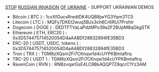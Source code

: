 [STOP](https://news.un.org/en/story/2022/03/1114052) [RUSSIAN INVASION](https://en.wikipedia.org/wiki/2022_Russian_invasion_of_Ukraine) [OF UKRAINE](https://liveuamap.com/) - SUPPORT UKRAINIAN DEMOS 

-	Bitcoin		( BTC )						:	1cvXfGucsRredtDK4UQB8jwYG3Yqm3TC5
-	Litecoin	( LTC )						:	MQFy7DKEt2wuq5BJx3ch6Cr6RUi7Prshtr
-	Dogecoin	( DOGE )					:	DEDTFTVaLaPdzMPo39a2F28UpM8qGkgSTK
-	Ethereum	( ETH, ERC20 )				:	0x3D574475714520054D4aAABDf28832894fE35BD3
-	ERC-20		( USDT, USDC, tokens )		:	0x3D574475714520054D4aAABDf28832894fE35BD3
-	Tron		( TRX )						:	TGM8zXQsm2Fi7CKnqw1d4cUYPKBmtaftrq
-	TRC-20		( USDT )					:	TGM8zXQsm2Fi7CKnqw1d4cUYPKBmtaftrq
-	RavenCoin	( RVN )						:	RNBzvqarGsE4LC8BkAQQP7Z8qcrC1Yz3AM